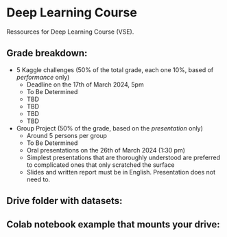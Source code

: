 # Deep Learning Course
Ressources for Deep Learning Course (VSE).

## Grade breakdown:
- 5 Kaggle challenges (50% of the total grade, each one 10%, based of _performance_ only)
  * Deadline on the 17th of March 2024, 5pm
  * To Be Determined
  * TBD
  * TBD
  * TBD
  * TBD
- Group Project (50% of the grade, based on the _presentation_ only)
  * Around 5 persons per group
  * To Be Determined
  * Oral presentations on the 26th of March 2024 (1:30 pm)
  * Simplest presentations that are thoroughly understood are preferred to complicated ones that only scratched the surface
  * Slides and written report must be in English. Presentation does not need to.

## Drive folder with datasets:

## Colab notebook example that mounts your drive:
